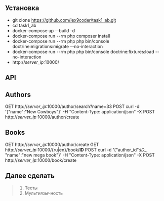## Установка


- git clone https://github.com/lex9coder/task1_ab.git
- cd task1_ab
- docker-compose up --build -d
- docker-compose run --rm php composer install
- docker-compose run --rm php php bin/console doctrine:migrations:migrate --no-interaction
- docker-compose run --rm php php bin/console doctrine:fixtures:load --no-interaction
- http://*_server_ip_*:10000/

## API
## Authors
GET http://*_server_ip_*:10000/author/search?name=33
POST curl -d '{"name":"New Cowboys"}' -H "Content-Type: application/json" -X POST http://*_server_ip_*:10000/author/create

## Books
GET http://*_server_ip_*:10000/author/create
GET http://*_server_ip_*:10000/{ru|en}/book/__ID__
POST curl -d '{"author_id":_ID__, "name":"new mega book"}' -H "Content-Type: application/json" -X POST http://*_server_ip_*:10000/book/create



## Далее сделать
> 1. Тесты
> 2. Мультиязычность